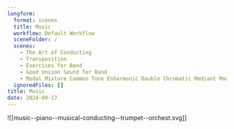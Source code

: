 ```yaml
---
longform:
  format: scenes
  title: Music
  workflow: Default Workflow
  sceneFolder: /
  scenes:
    - The Art of Conducting
    - Transposition
    - Exercises for Band
    - Good Unison Sound for Band
    - Modal Mixture Common Tone Enharmonic Double Chromatic Mediant Modulation
  ignoredFiles: []
title: Music
date: 2024-09-17
---
```

![[music--piano--musical-conducting--trumpet--orchest.svg]]